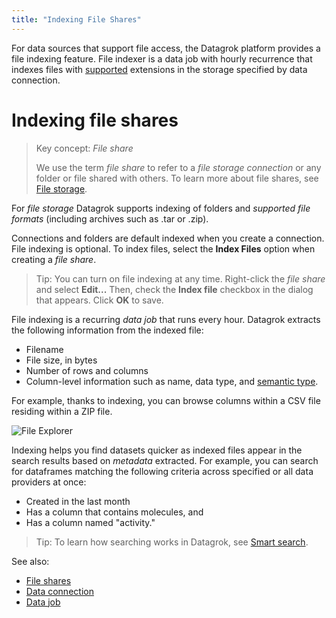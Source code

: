 ```yaml
---
title: "Indexing File Shares"
---
```


For data sources that support file access, the Datagrok platform provides a file indexing feature. File indexer is a
data job with hourly recurrence that indexes files with
[supported](../files/supported-formats.md) extensions in the storage specified by data connection.

# Indexing file shares

>Key concept: _File share_
>
>We use the term _file share_ to refer to a _file storage connection_ or any folder or file shared with others. To learn more about file shares, see [File storage](../files/files.mdx).

For _file storage_<!--add link when ready--> Datagrok supports indexing of folders and _supported file formats_<!--add link when ready--> (including archives such as .tar or .zip).

Connections and folders are default indexed when you create a connection<!--add link when ready-->. File indexing is optional. To index files, select the **Index Files** option when creating a _file share_<!--add link when ready-->.

>Tip:  You can turn on file indexing at any time. Right-click the _file share_ and select **Edit...** Then, check the **Index file** checkbox in the dialog that appears. Click **OK** to save.

File indexing is a recurring _data job_<!--add link when ready--> that runs every hour. Datagrok extracts the following information from the indexed file:

* Filename
* File size, in bytes
* Number of rows and columns
* Column-level information such as name, data type, and [semantic type](../govern/catalog/semantic-types.md).

For example, thanks to indexing, you can browse columns within a CSV file residing within a ZIP file.

![File Explorer](./connectors/files-browser.gif "File Explorer")

Indexing helps you find datasets quicker as indexed files appear in the search results based on _metadata_ extracted. For example, you can search for dataframes matching the following criteria across specified or all data providers at once:

* Created in the last month
* Has a column that contains molecules, and
* Has a column named "activity."

>Tip: To learn how searching works in Datagrok, see [Smart search](../datagrok/smart-search.md).

See also:

* [File shares](../files/files.mdx)
* [Data connection](../access.md#data-connection)
* [Data job](_data-job.md)
